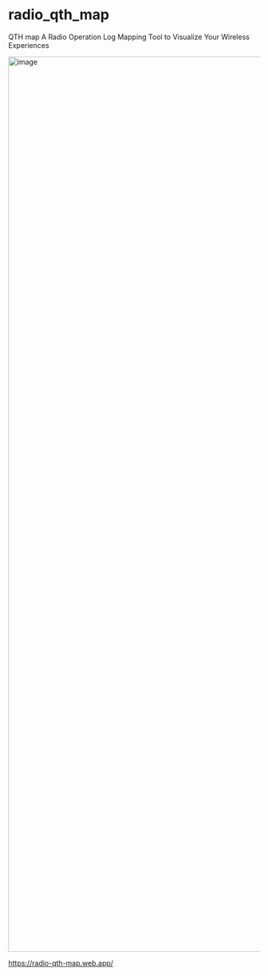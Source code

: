 # radio_qth_map

QTH map A Radio Operation Log Mapping Tool to Visualize Your Wireless Experiences

<img width="1792" alt="image" src="https://github.com/covelline/radio_qth_map/assets/937552/0670eefc-5cf9-494a-8a99-86d138a4e9cd">

https://radio-qth-map.web.app/
